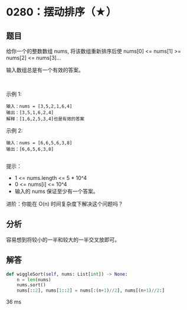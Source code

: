 # 0280：摆动排序（★）


## 题目

给你一个的整数数组 nums, 将该数组重新排序后使 nums[0] <= nums[1] >= nums[2] <= nums[3]... 

输入数组总是有一个有效的答案。

 

示例 1:

	输入：nums = [3,5,2,1,6,4]
	输出：[3,5,1,6,2,4]
	解释：[1,6,2,5,3,4]也是有效的答案

示例 2:

	输入：nums = [6,6,5,6,3,8]
	输出：[6,6,5,6,3,8]
	 

提示：
- 1 <= nums.length <= 5 * 10^4
- 0 <= nums[i] <= 10^4
- 输入的 nums 保证至少有一个答案。


进阶：你能在 O(n) 时间复杂度下解决这个问题吗？


## 分析

容易想到将较小的一半和较大的一半交叉放即可。

## 解答

```python
def wiggleSort(self, nums: List[int]) -> None:
    n = len(nums)
    nums.sort()
    nums[::2], nums[1::2] = nums[:(n+1)//2], nums[(n+1)//2:]
```
36 ms



